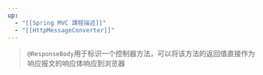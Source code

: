 ```yaml
---
up:
  - "[[Spring MVC 課程描述]]"
  - "[[HttpMessageConverter]]"
---
```

> `@ResponseBody`用于标识一个控制器方法，可以将该方法的返回值直接作为响应报文的响应体响应到浏览器

